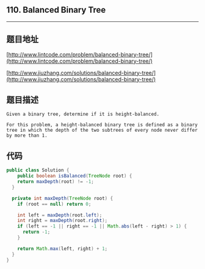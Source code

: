 ## 110. Balanced Binary Tree

----
## 题目地址

[http://www.lintcode.com/problem/balanced-binary-tree/](http://www.lintcode.com/problem/balanced-binary-tree/)

[http://www.jiuzhang.com/solutions/balanced-binary-tree/](http://www.jiuzhang.com/solutions/balanced-binary-tree/)

## 题目描述

```text
Given a binary tree, determine if it is height-balanced.

For this problem, a height-balanced binary tree is defined as a binary tree in which the depth of the two subtrees of every node never differ by more than 1.
```

## 代码

```java
public class Solution {
    public boolean isBalanced(TreeNode root) {
    return maxDepth(root) != -1;
  }

  private int maxDepth(TreeNode root) {
    if (root == null) return 0;

    int left = maxDepth(root.left);
    int right = maxDepth(root.right);
    if (left == -1 || right == -1 || Math.abs(left - right) > 1) {
      return -1;
    }

    return Math.max(left, right) + 1;
  }
}
```

